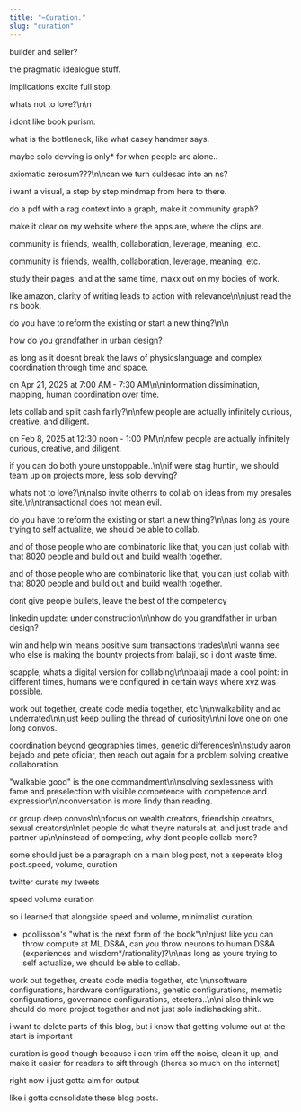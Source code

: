 ```yaml
---
title: "✂️Curation."
slug: "curation"
---
```


builder and seller?

the pragmatic idealogue stuff.

implications excite full stop.

whats not to love?\n\n

i dont like book purism.

what is the bottleneck, like what casey handmer says.

maybe solo devving is only* for when people are alone..

axiomatic zerosum???\n\ncan we turn culdesac into an ns?

i want a visual, a step by step mindmap from here to there.

do a pdf with a rag context into a graph, make it community graph?

make it clear on my website where the apps are, where the clips are.

community is friends, wealth, collaboration, leverage, meaning, etc.

community is friends, wealth, collaboration, leverage, meaning, etc.

study their pages, and at the same time, maxx out on my bodies of work.

like amazon, clarity of writing leads to action with relevance\n\njust read the ns book.

do you have to reform the existing or start a new thing?\n\n

how do you grandfather in urban design?

as long as it doesnt break the laws of physicslanguage and complex coordination through time and space.

on Apr 21, 2025 at 7:00 AM - 7:30 AM\n\ninformation dissimination, mapping, human coordination over time.

lets collab and split cash fairly?\n\nfew people are actually infinitely curious, creative, and diligent.

on Feb 8, 2025 at 12:30 noon - 1:00 PM\n\nfew people are actually infinitely curious, creative, and diligent.

if you can do both youre unstoppable..\n\nif were stag huntin, we should team up on projects more, less solo devving?

whats not to love?\n\nalso invite otherrs to collab on ideas from my presales site.\n\ntransactional does not mean evil.

do you have to reform the existing or start a new thing?\n\nas long as youre trying to self actualize, we should be able to collab.

and of those people who are combinatoric like that, you can just collab with that 8020 people and build out and build wealth together.

and of those people who are combinatoric like that, you can just collab with that 8020 people and build out and build wealth together.

dont give people bullets, leave the best of the competency

linkedin update:
under construction\n\nhow do you grandfather in urban design?

win and help win means positive sum transactions trades\n\ni wanna see who else is making the bounty projects from balaji, so i dont waste time.

scapple, whats a digital version for collabing\n\nbalaji made a cool point: in different times, humans were configured in certain ways where xyz was possible.

work out together, create code media together, etc.\n\nwalkability and ac underrated\n\njust keep pulling the thread of curiosity\n\ni love one on one long convos.

coordination beyond geographies times, genetic differences\n\nstudy aaron bejado and pete oficiar, then reach out again for a problem solving creative collaboration.

"walkable good" is the one commandment\n\nsolving sexlessness with fame and preselection with visible competence with competence and expression\n\nconversation is more lindy than reading.

or group deep convos\n\nfocus on wealth creators, friendship creators, sexual creators\n\nlet people do what theyre naturals at, and just trade and partner up\n\ninstead of competing, why dont people collab more?

some should just be a paragraph on a main blog post, not a seperate blog post.speed, volume, curation

twitter curate my tweets

speed volume curation

so i learned that alongside speed and volume, minimalist curation.

+ pcollisson's "what is the next form of the book"\n\njust like you can throw compute at ML DS&A, can you throw neurons to human DS&A (experiences and wisdom*/rationality)?\n\nas long as youre trying to self actualize, we should be able to collab.

work out together, create code media together, etc.\n\nsoftware configurations, hardware configurations, genetic configurations, memetic configurations, governance configurations, etcetera..\n\ni also think we should do more project together and not just solo indiehacking shit..

i want to delete parts of this blog, but i know that getting volume out at the start is important

curation is good though because i can trim off the noise, clean it up, and make it easier for readers to sift through (theres so much on the internet)

right now i just gotta aim for output

like i gotta consolidate these blog posts.
